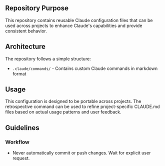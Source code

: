 ## Repository Purpose

This repository contains reusable Claude configuration files that can be used across projects to enhance Claude's capabilities and provide consistent behavior.

## Architecture

The repository follows a simple structure:

- `.claude/commands/` - Contains custom Claude commands in markdown format

## Usage

This configuration is designed to be portable across projects. The retrospective command can be used to refine project-specific CLAUDE.md files based on actual usage patterns and user feedback.

## Guidelines

### Workflow
- Never automatically commit or push changes. Wait for explicit user request.